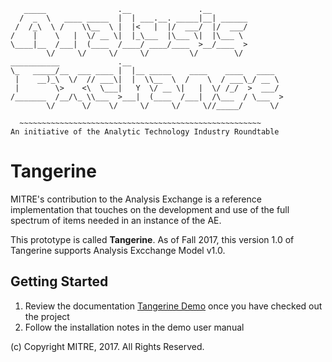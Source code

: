 ```
   _____                .__               .__
  /  _  \   ____ _____  |  | ___.__. _____|__| ______
 /  /_\  \ /    \\__  \ |  |<   |  |/  ___/  |/  ___/
/    |    \   |  \/ __ \|  |_\___  |\___ \|  |\___ \
\____|__  /___|  (____  /____/ ____/____  >__/____  >
        \/     \/     \/     \/         \/        \/
___________             .__
\_   _____/__  ___ ____ |  |__ _____    ____    ____   ____
 |    __)_\  \/  // ___\|  |  \\__  \  /    \  / ___\_/ __ \
 |        \>    <\  \___|   Y  \/ __ \|   |  \/ /_/  >  ___/
/_______  /__/\_ \\___  >___|  (____  /___|  /\___  / \___  >
        \/      \/    \/     \/     \/     \//_____/      \/

  ~~~~~~~~~~~~~~~~~~~~~~~~~~~~~~~~~~~~~~~~~~~~~~~~~~~~~~
An initiative of the Analytic Technology Industry Roundtable
```

Tangerine
===========
MITRE's contribution to the Analysis Exchange is a reference implementation that 
touches on the development and use of the full spectrum of items needed in an instance of the AE.

This prototype is called **Tangerine**. As of Fall 2017, this version 1.0 of Tangerine supports
Analysis Excchange Model v1.0.

Getting Started
-------------

1. Review the documentation [Tangerine Demo](https://analytic-roundtable.github.io/mitre-tangerine-doc/TangerineDemo.htm) 
once you have checked out the project
2. Follow the installation notes in the demo user manual


(c) Copyright MITRE, 2017. All Rights Reserved.
